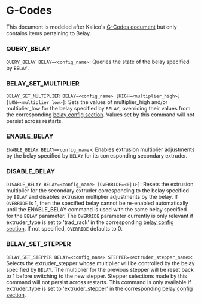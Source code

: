 # G-Codes

This document is modeled after Kalico's
[G-Codes document](https://docs.kalico.gg/G-Codes.html) but only
contains items pertaining to Belay.

### QUERY_BELAY
`QUERY_BELAY BELAY=<config_name>`: Queries the state of the belay
specified by `BELAY`.

### BELAY_SET_MULTIPLIER
`BELAY_SET_MULTIPLIER BELAY=<config_name> [HIGH=<multiplier_high>]
[LOW=<multiplier_low>]`: Sets the values of multiplier_high and/or
multiplier_low for the belay specified by `BELAY`, overriding their
values from the corresponding
[belay config section](Config_Reference.md#belay). Values set by this
command will not persist across restarts.

### ENABLE_BELAY
`ENABLE_BELAY BELAY=<config_name>`: Enables extrusion multiplier adjustments by
the belay specified by `BELAY` for its corresponding secondary extruder.

### DISABLE_BELAY
`DISABLE_BELAY BELAY=<config_name> [OVERRIDE=<0|1>]`: Resets the extrusion
multiplier for the secondary extruder corresponding to the belay specified by
`BELAY` and disables extrusion multiplier adjustments by the belay. If
`OVERRIDE` is 1, then the specified belay cannot be re-enabled automatically
until the ENABLE_BELAY command is used with the same belay specified for the
`BELAY` parameter. The `OVERRIDE` parameter currently is only relevant if
extruder_type is set to 'trad_rack' in the corresponding
[belay config section](Config_Reference.md#belay). If not specified,
`OVERRIDE` defaults to 0.

### BELAY_SET_STEPPER
`BELAY_SET_STEPPER BELAY=<config_name> STEPPER=<extruder_stepper_name>`: Selects
the extruder_stepper whose multiplier will be controlled by the belay specified
by `BELAY`. The multiplier for the previous stepper will be reset back
to 1 before switching to the new stepper. Stepper selections made by this
command will not persist across restarts. This command is only available if
extruder_type is set to 'extruder_stepper' in the corresponding
[belay config section](Config_Reference.md#belay).
